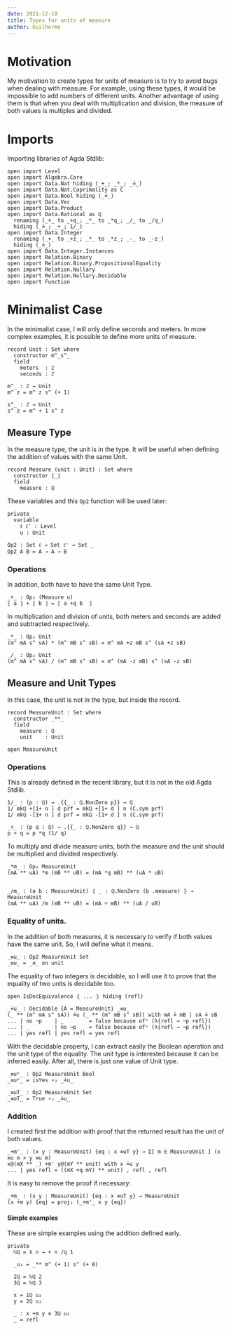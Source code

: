 ```yaml
---
date: 2021-12-18
title: Types for units of measure
author: Guilherme
---
```


# Motivation

My motivation to create types for units of measure is to try to avoid bugs when dealing with measure.
For example, using these types, it would be impossible to add numbers of different units.
Another advantage of using them is that when you deal with multiplication and division, the measure
of both values is multiples and divided.

# Imports

Importing libraries of Agda Stdlib:

```
open import Level
open import Algebra.Core
open import Data.Nat hiding (_+_; _*_; _≟_)
open import Data.Nat.Coprimality as C
open import Data.Bool hiding (_≟_)
open import Data.Vec
open import Data.Product
open import Data.Rational as ℚ
  renaming (_+_ to _+q_; _*_ to _*q_; _/_ to _/q_)
  hiding (_≟_; _÷_; 1/_)
open import Data.Integer
  renaming (_+_ to _+z_; _*_ to _*z_; _-_ to _-z_)
  hiding (_≟_)
open import Data.Integer.Instances
open import Relation.Binary
open import Relation.Binary.PropositionalEquality
open import Relation.Nullary
open import Relation.Nullary.Decidable
open import Function
```

# Minimalist Case

In the minimalist case, I will only define seconds and meters.
In more complex examples, it is possible to define more units of measure.

```
record Unit : Set where
  constructor m^_s^_
  field
    meters  : ℤ
    seconds : ℤ

m^_ : ℤ → Unit
m^ z = m^ z s^ (+ 1)

s^_ : ℤ → Unit
s^ z = m^ + 1 s^ z
```

## Measure Type

In the measure type, the unit is in the type.
It will be useful when defining the addition of values with the same Unit.

```
record Measure (unit : Unit) : Set where
  constructor ⟦_⟧
  field
    measure : ℚ
```

These variables and this `Op2` function will be used later:

```
private
  variable
    ℓ ℓ' : Level
    u : Unit

Op2 : Set ℓ → Set ℓ' → Set _
Op2 A B = A → A → B
```

### Operations

In addition, both have to have the same Unit Type.

```
_+_ : Op₂ (Measure u)
⟦ a ⟧ + ⟦ b ⟧ = ⟦ a +q b  ⟧
```

In multiplication and division of units, both meters and seconds are added and subtracted respectively.

```
_*_ : Op₂ Unit
(m^ mA s^ sA) * (m^ mB s^ sB) = m^ mA +z mB s^ (sA +z sB)

_/_ : Op₂ Unit
(m^ mA s^ sA) / (m^ mB s^ sB) = m^ (mA -z mB) s^ (sA -z sB)
```

## Measure and Unit Types

In this case, the unit is not in the type, but inside the record.

```
record MeasureUnit : Set where
  constructor _**_
  field
    measure : ℚ
    unit    : Unit

open MeasureUnit
```

### Operations

This is already defined in the recent library, but it is not in the old Agda Stdlib.

```
1/_ : (p : ℚ) → .{{_ : ℚ.NonZero p}} → ℚ
1/ mkℚ +[1+ n ] d prf = mkℚ +[1+ d ] n (C.sym prf)
1/ mkℚ -[1+ n ] d prf = mkℚ -[1+ d ] n (C.sym prf)

_÷_ : (p q : ℚ) → .{{_ : ℚ.NonZero q}} → ℚ
p ÷ q = p *q (1/ q)
```

To multiply and divide measure units, both the measure and the unit should be multiplied and divided respectively.

```
_*m_ : Op₂ MeasureUnit
(mA ** uA) *m (mB ** uB) = (mA *q mB) ** (uA * uB)


_/m_ : (a b : MeasureUnit) ⦃ _ : ℚ.NonZero (b .measure) ⦄ → MeasureUnit
(mA ** uA) /m (mB ** uB) = (mA ÷ mB) ** (uA / uB)
```

### Equality of units.

In the addition of both measures, it is necessary to verify if both values have the same unit.
So, I will define what it means.

```
_≡u_ : Op2 MeasureUnit Set
_≡u_ = _≡_ on unit
```

The equality of two integers is decidable, so I will use it to prove that the equality of two units
is decidable too.

```
open IsDecEquivalence ⦃ ... ⦄ hiding (refl)

_≟u_ : Decidable {A = MeasureUnit} _≡u_
(_ ** (m^ mA s^ sA)) ≟u (_ ** (m^ mB s^ sB)) with mA ≟ mB | sA ≟ sB
... | no ¬p    | _        = false because ofⁿ (λ{refl → ¬p refl})
... | _        | no ¬p    = false because ofⁿ (λ{refl → ¬p refl})
... | yes refl | yes refl = yes refl
```

With the decidable property, I can extract easily the Boolean operation and the unit type of the equality.
The unit type is interested because it can be inferred easily. After all, there is just one value of Unit type.

```
_≡uᵇ_ : Op2 MeasureUnit Bool
_≡uᵇ_ = isYes ∘₂ _≟u_

_≡uT_ : Op2 MeasureUnit Set
_≡uT_ = True ∘₂ _≟u_
```

### Addition

I created first the addition with proof that the returned result has the unit of both values.

```
_+m'_ : (x y : MeasureUnit) {eq : x ≡uT y} → Σ[ m ∈ MeasureUnit ] (x ≡u m × y ≡u m)
x@(mX ** _) +m' y@(mY ** unit) with x ≟u y
... | yes refl = ((mX +q mY) ** unit) , refl , refl
```

It is easy to remove the proof if necessary:

```
_+m_ : (x y : MeasureUnit) {eq : x ≡uT y} → MeasureUnit
(x +m y) {eq} = proj₁ (_+m'_ x y {eq})
```

#### Simple examples

These are simple examples using the addition defined early.

```
private
  ℕℚ = λ n → + n /q 1

  _u₂ = _** m^ (+ 1) s^ (+ 0)

  2ℚ = ℕℚ 2
  3ℚ = ℕℚ 3

  x = 1ℚ u₂
  y = 2ℚ u₂

  _ : x +m y ≡ 3ℚ u₂
  _ = refl
```
